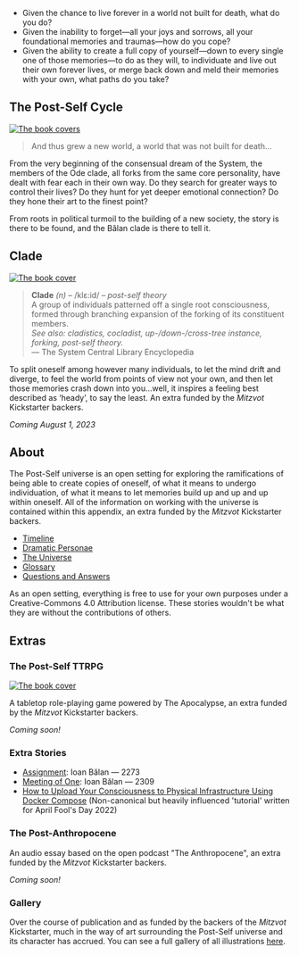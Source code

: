 ---
---

</main>
<div class="hero">
    <ul>
        <li>Given the chance to live forever in a world not built for death, what do you do?</li>
        <li>Given the inability to forget—all your joys and sorrows, all your foundational memories and traumas—how do you cope?</li>
        <li>Given the ability to create a full copy of yourself—down to every single one of those memories—to do as they will, to individuate and live out their own forever lives, or merge back down and meld their memories with your own, what paths do you take?</li>
    </ul>
    <!--
    Alternately: "If I had a nickel for every time I accidentally wrote something with heavy plural undertones that I hadn't intended but nonetheless made me doubt my identity, I'd have two nickels! Which isn't a lot, but it is weird that it happened twice."
    -->
    <div class="half">
        <h2 id="the-post-self-cycle">The Post-Self Cycle</h2>
        <a href="/cycle"><img src="/img/covers.png" alt="The book covers"></a>
        <blockquote>
        <p>And thus grew a new world, a world that was not built for death&hellip;</p>
        </blockquote>
        <p>From the very beginning of the consensual dream of the System, the members of the Ode clade, all forks from the same core personality, have dealt with fear each in their own way. Do they search for greater ways to control their lives? Do they hunt for yet deeper emotional connection? Do they hone their art to the finest point?</p>
        <p>From roots in political turmoil to the building of a new society, the story is there to be found, and the Bălan clade is there to tell it.</p>
        <!--
        Alternately: "Gender-weird meta-furry almost-plural sci-fi."
        -->
    </div>
    <div class="half">
        <h2 id="clade">Clade</h2>
        <a href="https://clade.post-self.ink"><img src="/img/clade.png" alt="The book cover"></a>
        <blockquote>
        <p><strong>Clade</strong> <em>(n)</em> – /klɛ:id/ – <em>post-self theory</em><br>
        A group of individuals patterned off a single root consciousness, formed through branching expansion of the forking of its constituent members.<br>
        <em>See also: cladistics, cocladist, up-/down-/cross-tree instance, forking, post-self theory.</em><br>
        — The System Central Library Encyclopedia</p>
        </blockquote>
        <p>To split oneself among however many individuals, to let the mind drift and diverge, to feel the world from points of view not your own, and then let those memories crash down into you&hellip;well, it inspires a feeling best described as &lsquo;heady&rsquo;, to say the least. An extra funded by the <em>Mitzvot</em> Kickstarter backers.</p>
        <p><em>Coming August 1, 2023</em></p>
    </div>
</div>
<main>

## About

The Post-Self universe is an open setting for exploring the ramifications of being able to create copies of oneself, of what it means to undergo individuation, of what it means to let memories build up and up and up within oneself. All of the information on working with the universe is contained within this appendix, an extra funded by the *Mitzvot* Kickstarter backers.

* [Timeline](/about/timeline)
* [Dramatic Personae](/about/characters)
* [The Universe](/about/universe)
* [Glossary](/about/glossary)
* [Questions and Answers](/about/questions)

As an open setting, everything is free to use for your own purposes under a Creative-Commons 4.0 Attribution license. These stories wouldn't be what they are without the contributions of others.
## Extras

### The Post-Self TTRPG

[![The book cover](/img/ttrpg.png)](/extras/ttrpg)

A tabletop role-playing game powered by The Apocalypse, an extra funded by the *Mitzvot* Kickstarter backers.

*Coming soon!*

### Extra Stories

* [Assignment](/extras/assignment): Ioan Bălan — 2273
* [Meeting of One](/extras/meeting-of-one): Ioan Bălan — 2309
* [How to Upload Your Consciousness to Physical Infrastructure Using Docker Compose](https://www.digitalocean.com/community/tutorials/how-to-upload-your-consciousness-to-physical-infrastructure-using-docker-compose) (Non-canonical but heavily influenced 'tutorial' written for April Fool's Day 2022)

### The Post-Anthropocene

An audio essay based on the open podcast "The Anthropocene", an extra funded by the *Mitzvot* Kickstarter backers.

*Coming soon!*

### Gallery

Over the course of publication and as funded by the backers of the *Mitzvot* Kickstarter, much in the way of art surrounding the Post-Self universe and its character has accrued. You can see a full gallery of all illustrations [here](/gallery).
